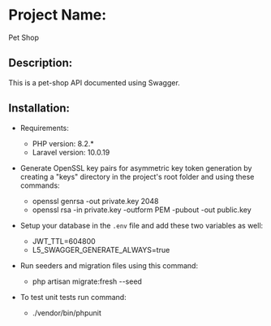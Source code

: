 # Project Name:
Pet Shop

## Description:
This is a pet-shop API documented using Swagger.

## Installation:
- Requirements:
    - PHP version: 8.2.*
    - Laravel version: 10.0.19

- Generate OpenSSL key pairs for asymmetric key token generation by creating a "keys" directory in the project's root folder and using these commands:
    - openssl genrsa -out private.key 2048
    - openssl rsa -in private.key -outform PEM -pubout -out public.key

- Setup your database in the `.env` file and add these two variables as well:
    - JWT_TTL=604800
    - L5_SWAGGER_GENERATE_ALWAYS=true


- Run seeders and migration files using this command:
    - php artisan migrate:fresh --seed

- To test unit tests run command:
   - ./vendor/bin/phpunit
